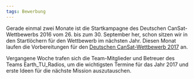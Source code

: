 ```yaml
---
tags: Bewerbung
---
```


Gerade einmal zwei Monate ist die Startkampagne des Deutschen CanSat-Wettbewerbs 2016 vom 26. bis zum 30. September her, schon sitzen wir in den Startlöchern für den Wettbewerb im nächsten Jahr. Diesen Monat laufen die Vorbereitungen für den [Deutschen CanSat-Wettbewerb 2017](http://cansat.de/wettbewerb_2017.html) an.

Vergangene Woche trafen sich die Team-Mitglieder und Betreuer des Teams Earth_TU_Radios, um die wichtigsten Termine für das Jahr 2017 und erste Ideen für die nächste Mission auszutauschen.
